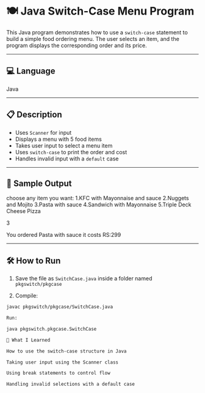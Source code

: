 # 🍽️ Java Switch-Case Menu Program

This Java program demonstrates how to use a `switch-case` statement to build a simple food ordering menu. The user selects an item, and the program displays the corresponding order and its price.

---

## 💻 Language

Java

---

## 📋 Description

- Uses `Scanner` for input
- Displays a menu with 5 food items
- Takes user input to select a menu item
- Uses `switch-case` to print the order and cost
- Handles invalid input with a `default` case

---

## 🧪 Sample Output

choose any item you want:
1.KFC with Mayonnaise and sauce
2.Nuggets and Mojito
3.Pasta with sauce
4.Sandwich with Mayonnaise
5.Triple Deck Cheese Pizza

3

You ordered Pasta with sauce it costs RS:299

---

## 🛠️ How to Run

1. Save the file as `SwitchCase.java` inside a folder named `pkgswitch/pkgcase`

2. Compile:
```bash
javac pkgswitch/pkgcase/SwitchCase.java

Run:

java pkgswitch.pkgcase.SwitchCase

🌱 What I Learned

How to use the switch-case structure in Java

Taking user input using the Scanner class

Using break statements to control flow

Handling invalid selections with a default case
